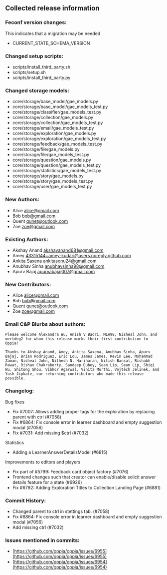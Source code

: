 ## Collected release information

### Feconf version changes:
This indicates that a migration may be needed

* CURRENT_STATE_SCHEMA_VERSION

### Changed setup scripts:
* scripts/install_third_party.sh
* scripts/setup.sh
* scripts/install_third_party.py

### Changed storage models:
* core/storage/base_model/gae_models.py
* core/storage/base_model/gae_models_test.py
* core/storage/classifier/gae_models_test.py
* core/storage/collection/gae_models.py
* core/storage/collection/gae_models_test.py
* core/storage/email/gae_models_test.py
* core/storage/exploration/gae_models.py
* core/storage/exploration/gae_models_test.py
* core/storage/feedback/gae_models_test.py
* core/storage/file/gae_models.py
* core/storage/file/gae_models_test.py
* core/storage/question/gae_models.py
* core/storage/question/gae_models_test.py
* core/storage/statistics/gae_models_test.py
* core/storage/story/gae_models.py
* core/storage/story/gae_models_test.py
* core/storage/user/gae_models_test.py

### New Authors:
* Alice <alice@gmail.com>
* Bob <bob@gmail.com>
* Quent <qunet@outlook.com>
* Zoe <zoe@gmail.com>

### Existing Authors:
* Akshay Anand <akshayanand681@gmail.com>
* Amey <43315144+amey-kudari@users.noreply.github.com>
* Ankita Saxena <ankitasonu24@gmail.com>
* Anubhav Sinha <anubhavsinha98@gmail.com>
* Apurv Bajaj <apurvabajaj007@gmail.com>

### New Contributors:
* Alice <alice@gmail.com>
* Bob <bob@gmail.com>
* Quent <qunet@outlook.com>
* Zoe <zoe@gmail.com>

### Email C&P Blurbs about authors:
``Please welcome Alexandra Wu, Anish V Badri, MLA98, Nisheal John, and mertdeg2 for whom this release marks their first contribution to Oppia!``

``Thanks to Akshay Anand, Amey, Ankita Saxena, Anubhav Sinha, Apurv Bajaj, Brian Rodriguez, Eric Lou, James James, Kevin Lee, Mohammad Zaman, Nisheal John, Nithesh N. Hariharan, Nitish Bansal, Rishabh Rawat, Rishav Chakraborty, Sandeep Dubey, Sean Lip, Sean Lip, Shiqi Wu, Shitong Shou, Vibhor Agarwal, Vinita Murthi, Vojtěch Jelínek, and Yash Jipkate, our returning contributors who made this release possible.``

### Changelog:
Bug fixes
* Fix #7007: Allows adding proper tags for the exploration by replacing parent with ctrl (#7058)
* Fix #6864: Fix console error in learner dashboard and empty suggestion modal (#7056)
* Fix #7031: Add missing $ctrl (#7032)

Statistics
* Adding a LearnerAnswerDetailsModel (#6815)

Improvements to editors and players
* Fix part of #5799: Feedback card object factory (#7076)
* Frontend changes such that creator can enable/disable solicit answer details feature for a state (#6926)
* Fix #6792: Adding Exploration Titles to Collection Landing Page (#6881)


### Commit History:
* Changed parent to ctrl in stettings tab. (#7058)
* Fix #6864: Fix console error in learner dashboard and empty suggestion modal (#7056)
* Add missing ctrl (#7032)

### Issues mentioned in commits:
* [https://github.com/oppia/oppia/issues/6955](https://github.com/oppia/oppia/issues/6955)
* [https://github.com/oppia/oppia/issues/6954](https://github.com/oppia/oppia/issues/6954)
